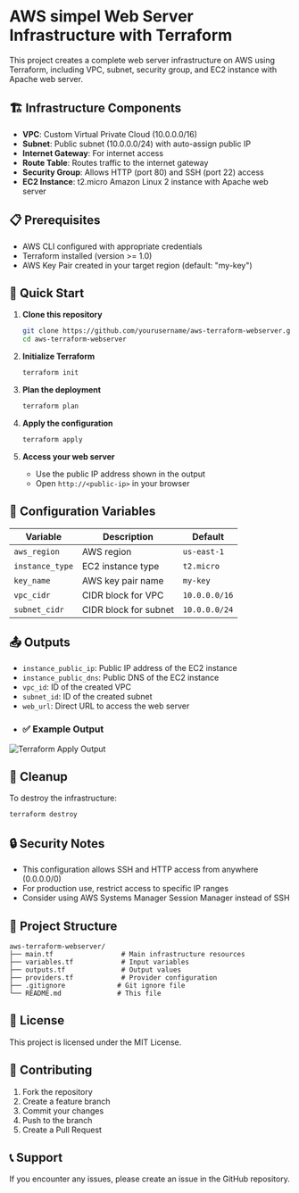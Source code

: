 # AWS simpel Web Server Infrastructure with Terraform

This project creates a complete web server infrastructure on AWS using Terraform, including VPC, subnet, security group, and EC2 instance with Apache web server.

## 🏗️ Infrastructure Components

- **VPC**: Custom Virtual Private Cloud (10.0.0.0/16)
- **Subnet**: Public subnet (10.0.0.0/24) with auto-assign public IP
- **Internet Gateway**: For internet access
- **Route Table**: Routes traffic to the internet gateway
- **Security Group**: Allows HTTP (port 80) and SSH (port 22) access
- **EC2 Instance**: t2.micro Amazon Linux 2 instance with Apache web server

## 📋 Prerequisites

- AWS CLI configured with appropriate credentials
- Terraform installed (version >= 1.0)
- AWS Key Pair created in your target region (default: "my-key")

## 🚀 Quick Start

1. **Clone this repository**
   ```bash
   git clone https://github.com/yourusername/aws-terraform-webserver.git
   cd aws-terraform-webserver
   ```

2. **Initialize Terraform**
   ```bash
   terraform init
   ```

3. **Plan the deployment**
   ```bash
   terraform plan
   ```

4. **Apply the configuration**
   ```bash
   terraform apply
   ```

5. **Access your web server**
   - Use the public IP address shown in the output
   - Open `http://<public-ip>` in your browser

## 🔧 Configuration Variables

| Variable | Description | Default |
|----------|-------------|---------|
| `aws_region` | AWS region | `us-east-1` |
| `instance_type` | EC2 instance type | `t2.micro` |
| `key_name` | AWS key pair name | `my-key` |
| `vpc_cidr` | CIDR block for VPC | `10.0.0.0/16` |
| `subnet_cidr` | CIDR block for subnet | `10.0.0.0/24` |

## 📤 Outputs

- `instance_public_ip`: Public IP address of the EC2 instance
- `instance_public_dns`: Public DNS of the EC2 instance
- `vpc_id`: ID of the created VPC
- `subnet_id`: ID of the created subnet
- `web_url`: Direct URL to access the web server
- ### ✅ Example Output

![Terraform Apply Output](terraform-output.png)


## 🧹 Cleanup

To destroy the infrastructure:
```bash
terraform destroy
```

## 🔒 Security Notes

- This configuration allows SSH and HTTP access from anywhere (0.0.0.0/0)
- For production use, restrict access to specific IP ranges
- Consider using AWS Systems Manager Session Manager instead of SSH

## 📁 Project Structure

```
aws-terraform-webserver/
├── main.tf                 # Main infrastructure resources
├── variables.tf            # Input variables
├── outputs.tf              # Output values
├── providers.tf            # Provider configuration
├── .gitignore             # Git ignore file
└── README.md              # This file
```

## 📝 License

This project is licensed under the MIT License.

## 🤝 Contributing

1. Fork the repository
2. Create a feature branch
3. Commit your changes
4. Push to the branch
5. Create a Pull Request

## 📞 Support

If you encounter any issues, please create an issue in the GitHub repository.
